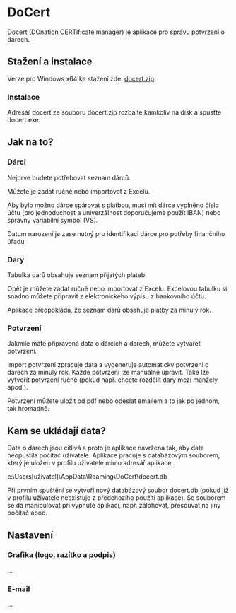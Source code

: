 # DoCert
Docert (DOnation CERTificate manager) je aplikace pro správu potvrzení o darech.

## Stažení a instalace
Verze pro Windows x64 ke stažení zde: <a href="https://www.skrobak.net/download/docert.zip">docert.zip</a>

### Instalace
Adresář docert ze souboru docert.zip rozbalte kamkoliv na disk a spusťte docert.exe.

## Jak na to?

### Dárci
Nejprve budete potřebovat seznam dárců.

Můžete je zadat ručně nebo importovat z Excelu.

Aby bylo možno dárce spárovat s platbou, musí mít dárce vyplněno číslo účtu (pro jednoduchost a univerzálnost doporučujeme použít IBAN) nebo správný variabilní symbol (VS).

Datum narození je zase nutný pro identifikaci dárce pro potřeby finančního úřadu.

### Dary
Tabulka darů obsahuje seznam přijatých plateb.

Opět je můžete zadat ručně nebo importovat z Excelu. Excelovou tabulku si snadno můžete připravit z elektronického výpisu z bankovního účtu.

Aplikace předpokládá, že seznam darů obsahuje platby za minulý rok.

### Potvrzení
Jakmile máte připravená data o dárcích a darech, můžete vytvářet potvrzení.

Import potvrzení zpracuje data a vygeneruje automaticky potvrzení o darech za minulý rok. Každé potvrzení lze manuálně upravit. Také lze vytvořit potvrzení ručně (pokud např. chcete rozdělit dary mezi manžely apod.).

Potvrzení můžete uložit od pdf nebo odeslat emailem a to jak po jednom, tak hromadně.


## Kam se ukládají data?
Data o darech jsou citlivá a proto je aplikace navržena tak, aby data neopustila počítač uživatele. Aplikace pracuje s databázovým souborem, který je uložen v profilu uživatele mimo adresář aplikace.

c:\Users\[uživatel]\AppData\Roaming\DoCert\docert.db

Při prvním spuštění se vytvoří nový databázový soubor docert.db (pokud již v profilu uživatele neexistuje z předchozího použití aplikace). Se souborem se dá manipulovat při vypnuté aplikaci, např. zálohovat, přesouvat na jiný počítač apod.


## Nastavení

### Grafika (logo, razítko a podpis)
...

### E-mail
...
